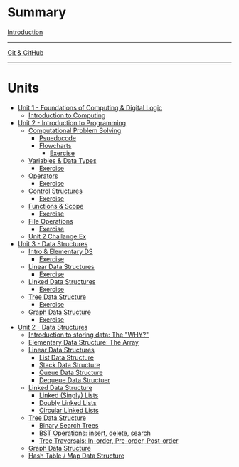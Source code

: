 # Summary

[Introduction](./intro.md)

---

[Git & GitHub](./misc/git-github.md)

---

# Units

- [Unit 1 - Foundations of Computing & Digital Logic]()
  - [Introduction to Computing](./unit1/1.introduction-to-computing.md)
- [Unit 2 - Introduction to Programming]()
  - [Computational Problem Solving]()
    - [Psuedocode](./unit2/3.1-psuedocode.md)
    - [Flowcharts](./unit2/3.2-flowcharts.md)
      - [Exercise](./unit2/ex_3.1-2_flowcharts.md)
  - [Variables & Data Types](./unit2/4.variables-data-types.md)
    - [Exercise](./unit2/ex_4_variables_data_types.md)
  - [Operators](./unit2/5.operators.md)
    - [Exercise](./unit2/ex_5_operators.md)
  - [Control Structures](./unit2/6.control-structures.md)
    - [Exercise](./unit2/ex_6_control_structures.md)
  - [Functions & Scope](./unit2/7.functions-scope.md)
    - [Exercise](./unit2/ex_7_functions_scope.md)
  - [File Operations](./unit2/8.file-operations.md)
    - [Exercise](./unit2/ex_8_file_operations.md)
  - [Unit 2 Challange Ex](./unit2/unit2-challange-ex.md)
- [Unit 3 - Data Structures]()
  - [Intro & Elementary DS](./unit3/1.2.intro-elementary-ds.md)
    - [Exercise](./unit3/ex_1.2_intro_elementary_ds.md)
  - [Linear Data Structures](./unit3/2.linear-data-structures.md)
    - [Exercise](./unit3/ex_2_linear_data_structures.md)
  - [Linked Data Structures](./unit3/3.linked-data-structures.md)
    - [Exercise](./unit3/ex_3_linked_data_structures.md)
  - [Tree Data Structure](./unit3/4.tree-data-structure.md)
    - [Exercise](./unit3/ex_4_tree_data_structure.md)
  - [Graph Data Structure](./unit3/5.graph-data-structure.md)
    - [Exercise](./unit3/ex_5_graph_data_structure.md)
- [Unit 2 - Data Structures]()
  - [Introduction to storing data: The "WHY?"](./unit3/1-intro-why.md)
  - [Elementary Data Structure: The Array](./unit3/2-elementary-ds-array.md)
  - [Linear Data Structures]()
    - [List Data Structure](./unit3/3.1-list-ds.md)
    - [Stack Data Structure](./unit3/3.2-stack-ds.md)
    - [Queue Data Structure](./unit3/3.3-queue-ds.md)
    - [Dequeue Data Structuer](./unit3/3.4-dequeue-ds.md)
  - [Linked Data Structure]()
    - [Linked (Singly) Lists](./unit3/3.4.1-linked-list-ds.md)
    - [Doubly Linked Lists](./unit3/3.4.2-doubly-linked-list-ds.md)
    - [Circular Linked Lists](./unit3/3.4.3-circular-linked-list-ds.md)
  - [Tree Data Structure](./unit3/3.5-tree-ds.md)
    - [Binary Search Trees](./unit3/3.5.1-binary-search-tree-ds.md)
    - [BST Operations: insert, delete, search](./unit3/3.5.2-bst-operations.md)
    - [Tree Traversals: In-order, Pre-order, Post-order](./unit3/3.5.3-tree-traversals.md)
  - [Graph Data Structure](./unit3/3.6-graph-ds.md)
  - [Hash Table / Map Data Structure](./unit3/3.7-map-ds.md)
